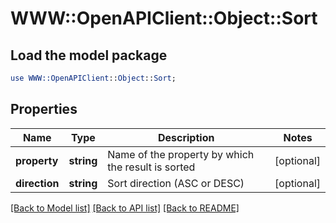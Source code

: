 # WWW::OpenAPIClient::Object::Sort

## Load the model package
```perl
use WWW::OpenAPIClient::Object::Sort;
```

## Properties
Name | Type | Description | Notes
------------ | ------------- | ------------- | -------------
**property** | **string** | Name of the property by which the result is sorted | [optional] 
**direction** | **string** | Sort direction (ASC or DESC) | [optional] 

[[Back to Model list]](../README.md#documentation-for-models) [[Back to API list]](../README.md#documentation-for-api-endpoints) [[Back to README]](../README.md)


